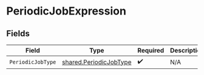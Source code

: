 # PeriodicJobExpression


## Fields

| Field                                                                   | Type                                                                    | Required                                                                | Description                                                             |
| ----------------------------------------------------------------------- | ----------------------------------------------------------------------- | ----------------------------------------------------------------------- | ----------------------------------------------------------------------- |
| `PeriodicJobType`                                                       | [shared.PeriodicJobType](../../../pkg/models/shared/periodicjobtype.md) | :heavy_check_mark:                                                      | N/A                                                                     |